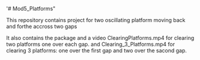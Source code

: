 '# Mod5_Platforms" 

This repository contains project for two oscillating platform moving back and forthe accross two gaps


It also contains the package and a video ClearingPlatforms.mp4 for clearing two platforms one over each gap.
and Clearing_3_Platforms.mp4 for clearing 3 platforms: one over the first gap and two over the sacond gap.
